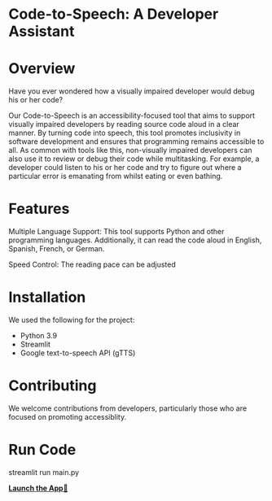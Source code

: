 # Code-to-Speech: A Developer Assistant

# Overview

Have you ever wondered how a visually impaired developer would debug his or her code?

Our Code-to-Speech is an accessibility-focused tool that aims to support visually impaired developers by reading source code aloud in a clear manner. By turning code into speech, this tool promotes inclusivity in software development and ensures that programming remains accessible to all. As common with tools like this, non-visually impaired developers can also use it to review or debug their code while multitasking. For example, a developer could listen to his or her code and try to figure out where a particular error is emanating from whilst eating or even bathing.

# Features

Multiple Language Support: This tool supports Python and other programming languages. Additionally, it can read the code aloud in English, Spanish, French, or German.

Speed Control: The reading pace can be adjusted

# Installation

We used the following for the project:
- Python 3.9
- Streamlit
- Google text-to-speech API (gTTS)

# Contributing

We welcome contributions from developers, particularly those who are focused on promoting accessiblity.

# Run Code

streamlit run main.py

**[Launch the App🚀](https://ncair-code-speech-developer-assistant.streamlit.app/)**
